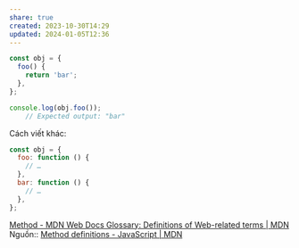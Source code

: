 ```yaml
---
share: true
created: 2023-10-30T14:29
updated: 2024-01-05T12:36
---
```

```js
const obj = {
  foo() {
    return 'bar';
  },
};

console.log(obj.foo());
	// Expected output: "bar"
```
Cách viết khác:
```js
const obj = {
  foo: function () {
    // …
  },
  bar: function () {
    // …
  },
};

```
[Method - MDN Web Docs Glossary: Definitions of Web-related terms | MDN](https://developer.mozilla.org/en-US/docs/Glossary/Method)
Nguồn:: [Method definitions - JavaScript | MDN](https://developer.mozilla.org/en-US/docs/Web/JavaScript/Reference/Functions/Method_definitions)
